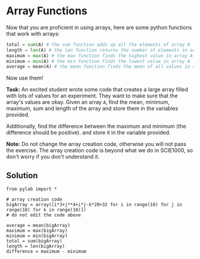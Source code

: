 # Array Functions

Now that you are proficient in using arrays, here are some python functions that work with arrays:

```python
total = sum(A) # the sum function adds up all the elements of array A
length = len(A) # the len function returns the number of elements in array A
maximum = max(A) # the max function finds the highest value in array A
minimum = min(A) # the min function finds the lowest value in array A
average = mean(A) # the mean function finds the mean of all values in array A
```

Now use them!

**Task:** An excited student wrote some code that creates a large array filled with lots of values for an experiment. They want to make sure that the array's values are okay. Given an array `A`, find the mean, minimum, maximum, sum and length of the array and store them in the variables provided. 

Additionally, find the difference between the maximum and minimum (the difference should be positive). and store it in the variable provided.  

**Note:** Do not change the array creation code, otherwise you will not pass the exercise. The array creation code is beyond what we do in SCIE1000, so don't worry if you don't understand it.

## Solution
```
from pylab import *

# array creation code
bigArray = array([i*3+j**4+i*j-k*20+32 for i in range(10) for j in range(10) for k in range(10)])
# do not edit the code above

average = mean(bigArray)
maximum = max(bigArray)
minimum = min(bigArray)
total = sum(bigArray)
length = len(bigArray)
difference = maximum - minimum




```
